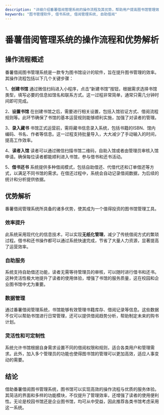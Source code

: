 ```yaml
---
description: "详细介绍番薯借阅管理系统的操作流程及其优势，帮助用户提高图书馆管理效率。"
keywords: "图书管理软件, 借书系统, 借阅管理系统, 自助借阅"
---
```

# 番薯借阅管理系统的操作流程和优势解析

## 操作流程概述

番薯借阅图书管理系统是一款专为图书馆设计的软件，旨在提升图书管理的效率。其操作流程包括以下几个关键步骤：

1、**创建书馆**
   通过微信扫码进入小程序，点击“新建书馆”按钮，根据需求选择书馆类型，填写必要的信息如馆名和联系方式。这一过程非常简单，通常只需几分钟时间即可完成。

2、**设置书馆**
   在创建书馆之后，需要进行相关设置，包括入馆验证方式、借阅流程规则等。此环节确保了书馆的基本运营规则能够顺利实施，加强了对读者的管理。

3、**录入藏书**
   书馆正式运营前，需将藏书信息录入系统，包括书籍的ISBN、馆内编码、书名、作者等信息。这一过程支持批量导入，大大减少了手动输入的时间，提高工作效率。

4、**读者入馆**
   读者可以通过微信扫描书馆二维码，自助入馆或者由管理员审核入馆申请。确保每位读者都能顺利进入书馆，参与借书和还书活动。

5、**借书还书**
   系统提供多种借阅模式，包括自助借还、代借代还和订单借还等方式，以满足不同书馆的需求。在借还过程中，系统会自动记录借阅数据，为后续的统计和分析提供依据。

## 优势解析

番薯借阅管理系统所具备的诸多优势，使其成为一个值得投资的图书馆管理工具。

### 效率提升
此系统采用现代化的信息技术，可以实现**无纸化管理**，减少了传统借阅方式的繁琐过程。借书和还书操作都可以通过系统快速完成，节省了大量人力资源，显著提高了运营效率。

### 自助服务
系统支持自助借还功能，读者无需等待管理员的审核，可以随时进行借书和还书。这种灵活性极大地提升了读者的使用体验，增强了书馆的服务质量，这在校园和企业图书馆中尤为重要。

### 数据管理
通过番薯借阅管理系统，书馆能够有效管理书籍库存、借阅记录等信息。这些数据不仅可以帮助书馆进行日常管理，还可以提供借阅趋势分析，帮助制定未来的购书计划。

### 灵活性和可定制性
系统允许书馆根据自身需求设置不同的借阅权限和规则，适合各类用户和管理需求。此外，加入多个管理员的功能也使得图书馆的管理可以更加高效，适应人事变动的需要。

## 结论

借助番薯借阅图书管理系统，图书馆可以实现高效的操作流程与优质的服务体验。其简洁的界面和多样的功能模块，不仅提升了管理效率，还增强了读者的使用便利性。无论是校园书馆还是企业图书馆，均可从中受益，因此推荐各类书馆考虑采用这一系统。
